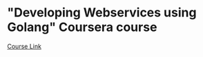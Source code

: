 # "Developing Webservices using Golang" Coursera course
[Course Link](https://www.coursera.org/learn/golang-webservices-1/)
